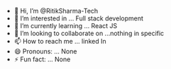 - 👋 Hi, I’m @RitikSharma-Tech
- 👀 I’m interested in ... Full stack development
- 🌱 I’m currently learning ... React JS
- 💞️ I’m looking to collaborate on ...nothing in specific
- 📫 How to reach me ... linked In
- 😄 Pronouns: ... None
- ⚡ Fun fact: ... None

<!---
RitikSharma-Tech/RitikSharma-Tech is a ✨ special ✨ repository because its `README.md` (this file) appears on your GitHub profile.
You can click the Preview link to take a look at your changes.
--->
